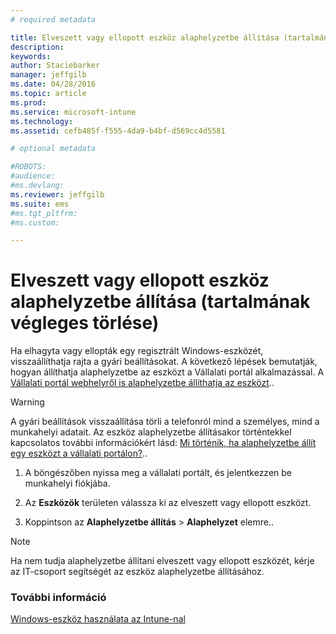 ```yaml
---
# required metadata

title: Elveszett vagy ellopott eszköz alaphelyzetbe állítása (tartalmának végleges törlése) | Microsoft Intune
description:
keywords:
author: Staciebarker
manager: jeffgilb
ms.date: 04/28/2016
ms.topic: article
ms.prod:
ms.service: microsoft-intune
ms.technology:
ms.assetid: cefb485f-f555-4da9-b4bf-d569cc4d5581

# optional metadata

#ROBOTS:
#audience:
#ms.devlang:
ms.reviewer: jeffgilb
ms.suite: ems
#ms.tgt_pltfrm:
#ms.custom:

---
```



# Elveszett vagy ellopott eszköz alaphelyzetbe állítása (tartalmának végleges törlése)

Ha elhagyta vagy ellopták egy regisztrált Windows-eszközét, visszaállíthatja rajta a gyári beállításokat. A következő lépések bemutatják, hogyan állíthatja alaphelyzetbe az eszközt a Vállalati portál alkalmazással. A [Vállalati portál webhelyről is alaphelyzetbe állíthatja az eszközt](reset-your-device-cpwebsite.md)..


> [!WARNING]
> A gyári beállítások visszaállítása törli a telefonról mind a személyes, mind a munkahelyi adatait. Az eszköz alaphelyzetbe állításakor történtekkel kapcsolatos további információkért lásd: [Mi történik, ha alaphelyzetbe állít egy eszközt a vállalati portálon?](what-happens-if-you-reset-your-device-using-the-company-portal-windows.md)..

1.  A böngészőben nyissa meg a vállalati portált, és jelentkezzen be munkahelyi fiókjába.

2.  Az **Eszközök** területen válassza ki az elveszett vagy ellopott eszközt.

3.  Koppintson az **Alaphelyzetbe állítás** &gt; **Alaphelyzet** elemre..

> [!NOTE]
> Ha nem tudja alaphelyzetbe állítani elveszett vagy ellopott eszközét, kérje az IT-csoport segítségét az eszköz alaphelyzetbe állításához.

### További információ
[Windows-eszköz használata az Intune-nal](using-your-windows-device-with-intune.md)

<!--HONumber=May16_HO1-->


